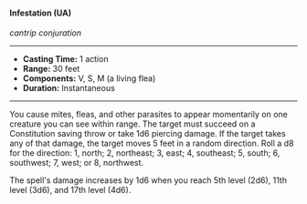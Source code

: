 #### Infestation (UA)
*cantrip conjuration*
___
- **Casting Time:** 1 action
- **Range:** 30 feet
- **Components:** V, S, M (a living flea)
- **Duration:** Instantaneous
___
You cause mites, fleas, and other parasites to appear momentarily on one creature you can see within range. The target must succeed on a Constitution saving throw or take 1d6 piercing damage. If the target takes any of that damage, the target moves 5 feet in a random direction. Roll a d8 for the direction: 1, north; 2, northeast; 3, east; 4, southeast; 5, south; 6, southwest; 7, west; or 8, northwest.

The spell's damage increases by 1d6 when you reach 5th level (2d6), 11th level (3d6), and 17th level (4d6).